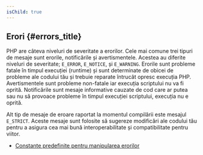 ```yaml
---
isChild: true
---
```


## Erori {#errors_title}

PHP are câteva niveluri de severitate a erorilor. Cele mai comune trei tipuri de mesaje sunt erorile, notificările și
avertismentele. Acestea au diferite niveluri de severitate; `E_ERROR`, `E_NOTICE`, și `E_WARNING`. Erorile sunt probleme
fatale în timpul execuției (runtime) și sunt determinate de obicei de probleme ale codului tău și trebuie reparate
întrucât opresc execuția PHP. Avertismentele sunt probleme non-fatale iar execuția scriptului nu va fi oprită.
Notificările sunt mesaje informative cauzate de cod care ar putea sau nu să provoace probleme în timpul execuției
scriptului, execuția nu e oprită.

Alt tip de mesaje de eroare raportat la momentul compilării este mesajul `E_STRICT`. Aceste mesaje sunt folosite să
sugereze modificări ale codului tău pentru a asigura cea mai bună interoperabilitate și compatibilitate pentru viitor.

* [Constante predefinite pentru manipularea erorilor](http://www.php.net/manual/ro/errorfunc.constants.php)
